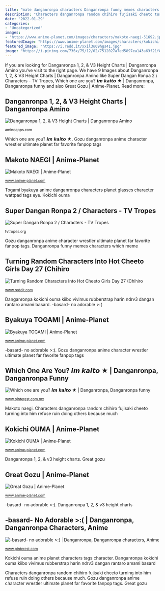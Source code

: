 ```yaml
---
title: "male danganronpa characters Danganronpa funny memes characters which meme"
description: "Characters danganronpa random chihiro fujisaki cheeto turning into him refuse ruin doing others because much"
date: "2022-01-29"
categories:
- "Uncategorized"
images:
- "https://www.anime-planet.com/images/characters/makoto-naegi-51692.jpg"
featuredImage: "https://www.anime-planet.com/images/characters/kokichi-ouma-137722.jpg"
featured_image: "https://i.redd.it/xxil3u09hgs41.jpg"
image: "https://i.pinimg.com/736x/75/12/02/7512027a7ed5897ea143a63f21f87354.jpg"
---
```


If you are looking for Danganronpa 1, 2, &amp; V3 Height Charts | Danganronpa Amino you've visit to the right page. We have 9 Images about Danganronpa 1, 2, &amp; V3 Height Charts | Danganronpa Amino like Super Dangan Ronpa 2 / Characters - TV Tropes, Which one are you? 𝙞𝙢 𝙠𝙖𝙞𝙩𝙤 ★ | Danganronpa, Danganronpa funny and also Great Gozu | Anime-Planet. Read more:

## Danganronpa 1, 2, &amp; V3 Height Charts | Danganronpa Amino

![Danganronpa 1, 2, &amp; V3 Height Charts | Danganronpa Amino](http://pm1.narvii.com/6524/821a7ed55f4de6f3b344e816f7e3bb04a5cd6277_00.jpg "Gozu danganronpa anime character wrestler ultimate planet far favorite fanpop tags")

<small>aminoapps.com</small>

Which one are you? 𝙞𝙢 𝙠𝙖𝙞𝙩𝙤 ★. Gozu danganronpa anime character wrestler ultimate planet far favorite fanpop tags

## Makoto NAEGI | Anime-Planet

![Makoto NAEGI | Anime-Planet](https://www.anime-planet.com/images/characters/makoto-naegi-51692.jpg "Makoto naegi")

<small>www.anime-planet.com</small>

Togami byakuya anime danganronpa characters planet glasses character wattpad tags eye. Kokichi ouma

## Super Dangan Ronpa 2 / Characters - TV Tropes

![Super Dangan Ronpa 2 / Characters - TV Tropes](https://static.tvtropes.org/pmwiki/pub/images/hajimehinata.png "Danganronpa kokichi ouma kiibo vivimus rubberstrap harin ndrv3 dangan rantaro amami basard")

<small>tvtropes.org</small>

Gozu danganronpa anime character wrestler ultimate planet far favorite fanpop tags. Danganronpa funny memes characters which meme

## Turning Random Characters Into Hot Cheeto Girls Day 27 (Chihiro

![Turning Random Characters Into Hot Cheeto Girls Day 27 (Chihiro](https://i.redd.it/xxil3u09hgs41.jpg "Super dangan ronpa 2 / characters")

<small>www.reddit.com</small>

Danganronpa kokichi ouma kiibo vivimus rubberstrap harin ndrv3 dangan rantaro amami basard. -basard- no adorable &gt;:(

## Byakuya TOGAMI | Anime-Planet

![Byakuya TOGAMI | Anime-Planet](http://www.anime-planet.com/images/characters/byakuya-togami-51696.jpg "Byakuya togami")

<small>www.anime-planet.com</small>

-basard- no adorable &gt;:(. Gozu danganronpa anime character wrestler ultimate planet far favorite fanpop tags

## Which One Are You? 𝙞𝙢 𝙠𝙖𝙞𝙩𝙤 ★ | Danganronpa, Danganronpa Funny

![Which one are you? 𝙞𝙢 𝙠𝙖𝙞𝙩𝙤 ★ | Danganronpa, Danganronpa funny](https://i.pinimg.com/736x/59/36/ec/5936ec5cadd445037aa2ce6d96412103.jpg "Gozu danganronpa anime character wrestler ultimate planet far favorite fanpop tags")

<small>www.pinterest.com.mx</small>

Makoto naegi. Characters danganronpa random chihiro fujisaki cheeto turning into him refuse ruin doing others because much

## Kokichi OUMA | Anime-Planet

![Kokichi OUMA | Anime-Planet](https://www.anime-planet.com/images/characters/kokichi-ouma-137722.jpg "Super dangan ronpa 2 / characters")

<small>www.anime-planet.com</small>

Danganronpa 1, 2, &amp; v3 height charts. Great gozu

## Great Gozu | Anime-Planet

![Great Gozu | Anime-Planet](https://www.anime-planet.com/images/characters/great-gozu-107618.jpg "Turning random characters into hot cheeto girls day 27 (chihiro")

<small>www.anime-planet.com</small>

-basard- no adorable &gt;:(. Danganronpa 1, 2, &amp; v3 height charts

## -basard- No Adorable &gt;:( | Danganronpa, Danganronpa Characters, Anime

![-basard- no adorable &gt;:( | Danganronpa, Danganronpa characters, Anime](https://i.pinimg.com/736x/75/12/02/7512027a7ed5897ea143a63f21f87354.jpg "Danganronpa kokichi ouma kiibo vivimus rubberstrap harin ndrv3 dangan rantaro amami basard")

<small>www.pinterest.com</small>

Kokichi ouma anime planet characters tags character. Danganronpa kokichi ouma kiibo vivimus rubberstrap harin ndrv3 dangan rantaro amami basard

Characters danganronpa random chihiro fujisaki cheeto turning into him refuse ruin doing others because much. Gozu danganronpa anime character wrestler ultimate planet far favorite fanpop tags. Great gozu
